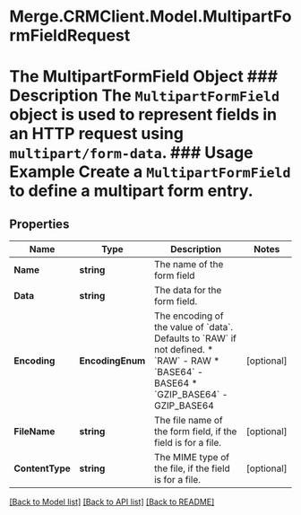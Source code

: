 # Merge.CRMClient.Model.MultipartFormFieldRequest
# The MultipartFormField Object ### Description The `MultipartFormField` object is used to represent fields in an HTTP request using `multipart/form-data`.  ### Usage Example Create a `MultipartFormField` to define a multipart form entry.

## Properties

Name | Type | Description | Notes
------------ | ------------- | ------------- | -------------
**Name** | **string** | The name of the form field | 
**Data** | **string** | The data for the form field. | 
**Encoding** | **EncodingEnum** | The encoding of the value of &#x60;data&#x60;. Defaults to &#x60;RAW&#x60; if not defined.  * &#x60;RAW&#x60; - RAW * &#x60;BASE64&#x60; - BASE64 * &#x60;GZIP_BASE64&#x60; - GZIP_BASE64 | [optional] 
**FileName** | **string** | The file name of the form field, if the field is for a file. | [optional] 
**ContentType** | **string** | The MIME type of the file, if the field is for a file. | [optional] 

[[Back to Model list]](../README.md#documentation-for-models) [[Back to API list]](../README.md#documentation-for-api-endpoints) [[Back to README]](../README.md)

